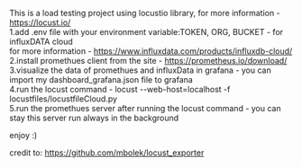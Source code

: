 This is a load testing project using locustio library, for more information - https://locust.io/ <br />
1.add .env file with your environment variable:TOKEN, ORG, BUCKET - for influxDATA cloud <br />
for more information - https://www.influxdata.com/products/influxdb-cloud/ <br /> 
2.install promethues client from the site - https://prometheus.io/download/<br />
3.visualize the data of promethues and influxData in grafana - you can import my dashboard_grafana.json file to grafana <br />
4.run the locust command - locust --web-host=localhost -f locustfiles/locustfileCloud.py <br />
5.run the promethues server after running the locust command - you can stay this server run always in the background


enjoy :)

credit to: https://github.com/mbolek/locust_exporter